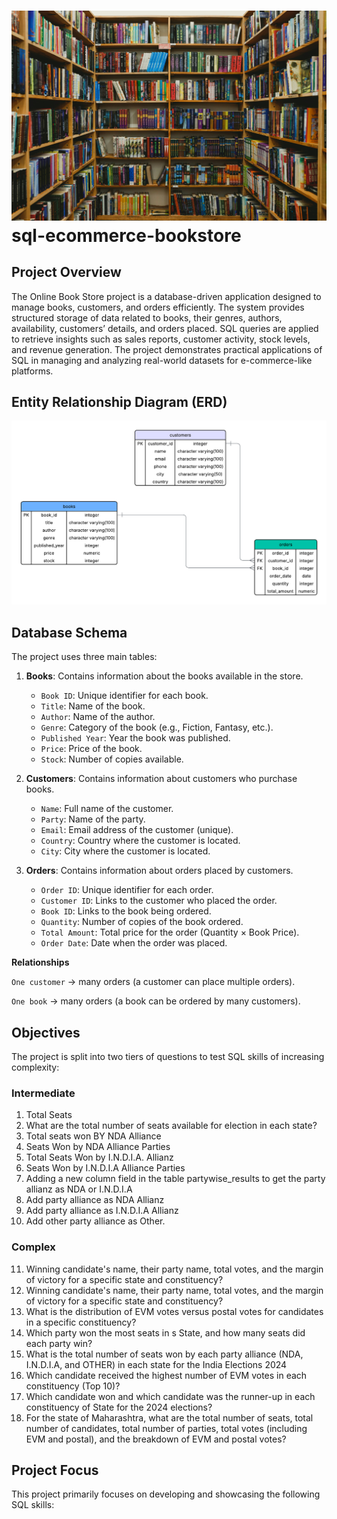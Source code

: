 #  ![Logo](https://github.com/Speardrex/sql-ecommerce-bookstore/blob/main/caleb-woods-fulXJYIvRi8-unsplash.jpg) sql-ecommerce-bookstore
## Project Overview
The Online Book Store project is a database-driven application designed to manage books, customers, and orders efficiently. The system provides structured storage of data related to books, their genres, authors, availability, customers’ details, and orders placed. SQL queries are applied to retrieve insights such as sales reports, customer activity, stock levels, and revenue generation. The project demonstrates practical applications of SQL in managing and analyzing real-world datasets for e-commerce-like platforms.
## Entity Relationship Diagram (ERD)
![ERD](https://github.com/Speardrex/sql-ecommerce-bookstore/blob/main/Database%20ER%20diagram.png)


## Database Schema

The project uses three main tables:

1. **Books**: Contains information about the books available in the store.
   - `Book ID`: Unique identifier for each book.
   - `Title`: Name of the book.
   - `Author`: Name of the author.
   - `Genre`: Category of the book (e.g., Fiction, Fantasy, etc.).
   - `Published Year`: Year the book was published.
   - `Price`: Price of the book.
   - `Stock`: Number of copies available.

2. **Customers**: Contains information about customers who purchase books.
   - `Name`: Full name of the customer.
   - `Party`: Name of the party.
   - `Email`: Email address of the customer (unique).
   - `Country`: Country where the customer is located.
   - `City`: City where the customer is located.

3. **Orders**: Contains information about orders placed by customers.
   - `Order ID`: Unique identifier for each order.
   - `Customer ID`: Links to the customer who placed the order.
   - `Book ID`: Links to the book being ordered.
   - `Quantity`: Number of copies of the book ordered.
   - `Total Amount`: Total price for the order (Quantity × Book Price).
   - `Order Date`: Date when the order was placed.

**Relationships**

`One customer` → many orders (a customer can place multiple orders).

`One book` → many orders (a book can be ordered by many customers).
   
## Objectives
The project is split into two tiers of questions to test SQL skills of increasing complexity:

### Intermediate
1. Total Seats
2. What are the total number of seats available for election in each state?
3. Total seats won BY NDA Alliance
4. Seats Won by NDA Alliance Parties
5. Total Seats Won by I.N.D.I.A. Allianz
6. Seats Won by I.N.D.I.A Alliance Parties
7. Adding a new column field in the table partywise_results to get the party allianz as NDA or I.N.D.I.A
8. Add party alliance as NDA Allianz
9. Add party alliance as I.N.D.I.A Allianz
10. Add other party alliance as Other.

### Complex
11. Winning candidate's name, their party name, total votes, and the margin of victory for a specific state and constituency?
12. Winning candidate's name, their party name, total votes, and the margin of victory for a specific state and constituency?
13. What is the distribution of EVM votes versus postal votes for candidates in a specific constituency?
14. Which party won the most seats in s State, and how many seats did each party win?
15. What is the total number of seats won by each party alliance (NDA, I.N.D.I.A, and OTHER) in each state for the India Elections 2024
16. Which candidate received the highest number of EVM votes in each constituency (Top 10)?
17. Which candidate won and which candidate was the runner-up in each constituency of State for the 2024 elections?
18. For the state of Maharashtra, what are the total number of seats, total number of candidates, total number of parties, total votes (including EVM and postal), and the breakdown of EVM and postal votes?

## Project Focus

This project primarily focuses on developing and showcasing the following SQL skills:
